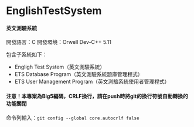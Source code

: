 # EnglishTestSystem

#### 英文測驗系統

開發語言：C
開發環境：Orwell Dev-C++ 5.11

包含子系統如下：
- Engligh Test System（英文測驗系統）
- ETS Database Program（英文測驗系統題庫管理程式）
- ETS User Management Program（英文測驗系統使用者管理程式）

#### 注意！本專案為Big5編碼，CRLF換行，請在push時將git的換行符號自動轉換的功能關閉
命令列輸入：```git config --global core.autocrlf false```

